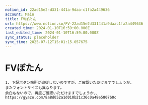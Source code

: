 ```yaml
---
notion_id: 22ad15e2-d331-441a-9daa-c1fa2a449636
account: Main
title: FVぼたん
url: https://www.notion.so/FV-22ad15e2d331441a9daac1fa2a449636
created_time: 2024-01-10T16:59:00.000Z
last_edited_time: 2024-01-10T16:59:00.000Z
sync_status: placeholder
sync_time: 2025-07-12T15:01:15.057675
---
```

# FVぼたん

```plain text
1. 下記ボタン箇所が追従しないのですが、ご確認いただけますでしょうか。
またフォントサイズも異なります。
余白もないので、再度ご確認いただけますでしょうか、、
https://gyazo.com/8a8d052a1d010b21c36c0a48e5807b0c
```